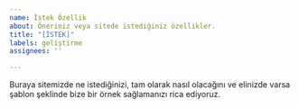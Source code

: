 ```yaml
---
name: İstek Özellik
about: Öneriniz veya sitede istediğiniz özellikler.
title: "[İSTEK]"
labels: geliştirme
assignees: ''

---
```


Buraya sitemizde ne istediğinizi, tam olarak nasıl olacağını ve elinizde varsa şablon şeklinde bize bir örnek sağlamanızı rica ediyoruz.
